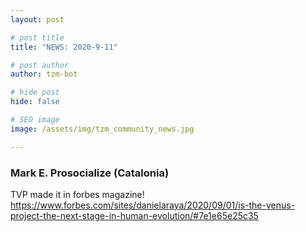 ```yaml
---
layout: post

# post title
title: "NEWS: 2020-9-11"

# post author
author: tzm-bot

# hide post
hide: false

# SEO image
image: /assets/img/tzm_community_news.jpg

---
```


### Mark E. Prosocialize (Catalonia)

TVP made it in forbes magazine!  
https://www.forbes.com/sites/danielaraya/2020/09/01/is-the-venus-project-the-next-stage-in-human-evolution/#7e1e65e25c35  


